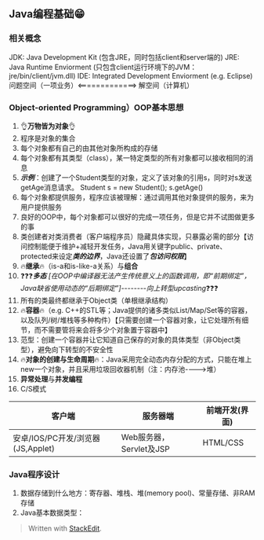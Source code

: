 ## Java编程基础😁

### 相关概念
JDK: Java Development Kit (包含JRE，同时包括client和server端的)
JRE: Java Runtime Enviorment (只包含client运行环境下的JVM：jre/bin/client/jvm.dll)
IDE: Integrated Development Enviorment (e.g. Eclipse)
问题空间（一项业务）<=============>   解空间（计算机）

### Object-oriented Programming）OOP基本思想
1. 👌**万物皆为对象**👌
2. 程序是对象的集合
3. 每个对象都有自己的由其他对象所构成的存储
4. 每个对象都有其类型（class），某一特定类型的所有对象都可以接收相同的消息
5. ***示例***：创建了一个Student类型的对象，定义了该对象的引用s，同时对s发送getAge消息请求。 
    Student s = new Student();
    s.getAge()   
6. 每个对象都提供服务，程序应该被理解：通过调用其他对象提供的服务，来为用户提供服务
7. 良好的OOP中，每个对象都可以很好的完成一项任务，但是它并不试图做更多的事
8. 类创建者对类消费者（客户端程序员）隐藏具体实现，只暴露必需的部分【访问控制能便于维护+减轻开发任务，Java用关键字public、private、protected来设定*****类的边界*****，Java还设置了*****包访问权限*****】
9. 🔥**继承**🔥（is-a和is-like-a关系）与**组合**
10. ❓❓❓***多态** [在OOP中编译器无法产生传统意义上的函数调用，即“前期绑定”，Java缺省使用动态的“后期绑定”]--------向上转型upcasting*❓❓❓
11. 所有的类最终都继承于Object类（单根继承结构）
12. 🔥**容器**🔥（e.g. C++的STL等；Java提供的诸多类似List/Map/Set等的容器，以及队列/树/堆栈等多种构件）【只需要创建一个容器对象，让它处理所有细节，而不需要管将来会将多少个对象置于容器中】
13. 范型：创建一个容器并让它知道自己保存的对象的具体类型（非Object类型），避免向下转型的不安全性
14. 🔥**对象的创建与生命周期**🔥：Java采用完全动态内存分配的方式，只能在堆上new一个对象，并且采用垃圾回收器机制（注：内存池---->堆）
15. **异常处理**与**并发编程**
16. C/S模式

| 客户端 | 服务器端 | 前端开发(界面) |
|--|--|--|
| 安卓/IOS/PC开发/浏览器(JS,Applet) | Web服务器，Servlet及JSP | HTML/CSS |


###  Java程序设计
1. 数据存储到什么地方：寄存器、堆栈、堆(memory pool)、常量存储、非RAM存储
2. Java基本数据类型：



> Written with [StackEdit](https://stackedit.io/).
<!--stackedit_data:
eyJoaXN0b3J5IjpbMjE3OTc4MDk1LDQ1NjkxMzkxOCwtNjMxMj
Y2NTA4LC0xMzgxMTc1MjMxLDEzODQ3OTE3MTEsLTE3MzkxODg4
NDMsLTEyNjA4MjQ0NDcsLTc3Nzc3Mzg1NSw3NTc2MTc5NDEsLT
E3MDQ2NzE1MTYsMTM3OTU2NDczMSwtMTMyMjMwMTQwNyw1MzMy
NDY1NzMsLTg3NzcwNTEyOSw1MDAyNzI4NjcsLTk3NDM5ODI0OC
wtNDQ0MDMwNzg4LDgyNTgxMjM0MywxMDE2OTAzMzM1LC04MzA1
NDEzNTVdfQ==
-->